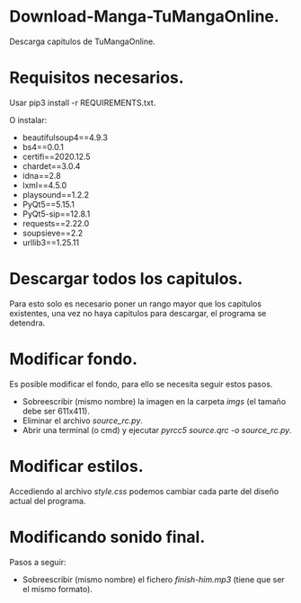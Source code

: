 # Download-Manga-TuMangaOnline.
Descarga capitulos de TuMangaOnline.

# Requisitos necesarios.
Usar pip3 install -r REQUIREMENTS.txt.

O instalar:

* beautifulsoup4==4.9.3
* bs4==0.0.1
* certifi==2020.12.5
* chardet==3.0.4
* idna==2.8
* lxml==4.5.0
* playsound==1.2.2
* PyQt5==5.15.1
* PyQt5-sip==12.8.1
* requests==2.22.0
* soupsieve==2.2
* urllib3==1.25.11

# Descargar todos los capitulos.
Para esto solo es necesario poner un rango mayor que los capitulos existentes, una vez no haya capitulos para descargar, el programa se detendra.

# Modificar fondo.
Es posible modificar el fondo, para ello se necesita seguir estos pasos.

* Sobreescribir (mismo nombre) la imagen en la carpeta *imgs* (el tamaño debe ser 611x411).
* Eliminar el archivo *source_rc.py*.
* Abrir una terminal (o cmd) y ejecutar *pyrcc5 source.qrc -o source_rc.py*.

# Modificar estilos.
Accediendo al archivo *style.css* podemos cambiar cada parte del diseño actual del programa.

# Modificando sonido final.
Pasos a seguir:

* Sobreescribir (mismo nombre) el fichero *finish-him.mp3* (tiene que ser el mismo formato).
